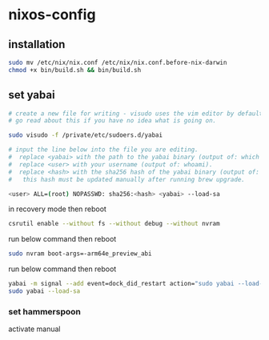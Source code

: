 # nixos-config


## installation 

```bash
sudo mv /etc/nix/nix.conf /etc/nix/nix.conf.before-nix-darwin
chmod +x bin/build.sh && bin/build.sh
```

## set yabai

```bash
# create a new file for writing - visudo uses the vim editor by default.
# go read about this if you have no idea what is going on.

sudo visudo -f /private/etc/sudoers.d/yabai

# input the line below into the file you are editing.
#  replace <yabai> with the path to the yabai binary (output of: which yabai).
#  replace <user> with your username (output of: whoami). 
#  replace <hash> with the sha256 hash of the yabai binary (output of: shasum -a 256 $(which yabai)).
#   this hash must be updated manually after running brew upgrade.

<user> ALL=(root) NOPASSWD: sha256:<hash> <yabai> --load-sa
```

in recovery mode then reboot
```bash
csrutil enable --without fs --without debug --without nvram
```

run below command then reboot
``` bash
sudo nvram boot-args=-arm64e_preview_abi
```

run below command then reboot
```bash
yabai -m signal --add event=dock_did_restart action="sudo yabai --load-sa"
sudo yabai --load-sa
```

### set hammerspoon

activate manual
